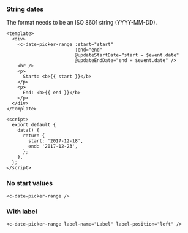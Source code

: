 ### String dates
The format needs to be an ISO 8601 string (YYYY-MM-DD).

```vue
<template>
  <div>
    <c-date-picker-range :start="start" 
                         :end="end" 
                         @updateStartDate="start = $event.date" 
                         @updateEndDate="end = $event.date" />
    <br />
    <p>
      Start: <b>{{ start }}</b>
    </p>
    <p>
      End: <b>{{ end }}</b>
    </p>
  </div>
</template>

<script>
  export default {
    data() {
      return {
        start: '2017-12-18',
        end: '2017-12-23',
      };
    },
  };
</script>
```


### No start values

```vue
<c-date-picker-range />
```

### With label

```vue
<c-date-picker-range label-name="Label" label-position="left" />
```
